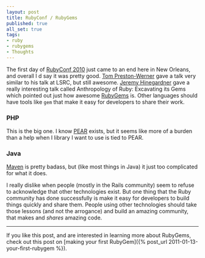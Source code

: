 ```yaml
---
layout: post
title: RubyConf / RubyGems
published: true
all_set: true
tags:
- ruby
- rubygems
- Thoughts
---
```


The first day of [RubyConf 2010](http://rubyconf.org/) just came to an end here
in New Orleans, and overall I d say it was pretty good. [Tom
Preston-Werner](http://twitter.com/mojombo) gave a talk very
similar to his talk at LSRC, but still awesome. [Jeremy
Hinegardner](http://twitter.com/copiousfreetime) gave a really
interesting talk called  Anthropology of Ruby: Excavating its Gems  which
pointed out just how awesome [RubyGems](https://rubygems.org/) is.
Other languages should have tools like `gem` that make it easy for
developers to share their work.

### PHP

This is the big one. I know [PEAR](http://pear.php.net/) exists, but
it seems like more of a burden than a help when I library I want to use is tied
to PEAR.

### Java

[Maven](http://maven.apache.org/) is pretty badass, but (like most things in
Java) it just too complicated for what it does.

I really dislike when people (mostly in the Rails community) seem to refuse to
acknowledge that other technologies exist. But one thing that the Ruby community
has done successfully is make it easy for developers to build things quickly and
share them. People using other technologies should take those lessons (and not
the arrogance) and build an amazing community, that makes and _shares_
amazing code.

---

If you like this post, and are interested in learning more about RubyGems, check out this post on
[making your first RubyGem]({% post_url 2011-01-13-your-first-rubygem %}).

